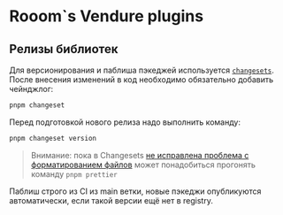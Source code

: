 # Rooom`s Vendure plugins

## Релизы библиотек

Для версионирования и паблиша пэкеджей используется
[`changesets`](https://github.com/changesets/changesets). После внесения
изменений в код необходимо обязательно добавить чейнджлог:

```sh
pnpm changeset
```

Перед подготовкой нового релиза надо выполнить команду:

```sh
pnpm changeset version
```

> Внимание: пока в Changesets
> [не исправлена проблема с форматированием файлов](https://github.com/changesets/changesets/issues/396)
> может понадобиться прогонять команду `pnpm prettier`

Паблиш строго из CI из main ветки, новые пэкеджи опубликуются автоматически,
если такой версии ещё нет в registry.
